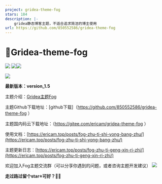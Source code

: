 ```yaml
---
project: gridea-theme-fog
stars: 184
description: |-
    gridea静态博客主题，不适合追求简洁的博主使用
url: https://github.com/850552586/gridea-theme-fog
---
```


# 💖Gridea-theme-fog

<img src="https://ericamblog.oss-cn-shanghai.aliyuncs.com/2020/20201213.png">
<img src="https://ericamblog.oss-cn-shanghai.aliyuncs.com/2020/QQ%E5%9B%BE%E7%89%8720201213004926.png" 

![](https://ericamblog.oss-cn-shanghai.aliyuncs.com/2021/20210706211900.png)

![](https://ericamblog.oss-cn-shanghai.aliyuncs.com/2021/20220307203826.png)

**最新版本：version_1.5**

主题介绍：[Gridea主题Fog](<https://ericam.top/post/gridea-zhu-ti-fog-geng-xin-ri-zhi/> )

主题Github下载地址：[github下载]（<https://github.com/850552586/gridea-theme-fog> ）

主题国内码云下载地址：（<https://gitee.com/ericam/gridea-theme-fog> ）

使用文档：[https://ericam.top/posts/fog-zhu-ti-shi-yong-bang-zhu/](https://ericam.top/posts/fog-zhu-ti-shi-yong-bang-zhu/)

主题更新日志：[https://ericam.top/posts/fog-zhu-ti-geng-xin-ri-zhi/](https://ericam.top/posts/fog-zhu-ti-geng-xin-ri-zhi/)

欢迎加入Fog主题交流群（可以分享你遇到的问题，或者咨询主题开发建议）
<img  src="https://ericamblog.oss-cn-shanghai.aliyuncs.com/GrideaFog/qrcode_1594635464040.jpg">

**走过路过留个star⭐️可好？🤒😎**












